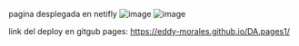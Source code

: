 pagina desplegada en netifly
![image](https://github.com/user-attachments/assets/f05b20af-2149-40a9-b09d-97ee835af929)
![image](https://github.com/user-attachments/assets/0bde6851-52a3-484a-8c1f-19233e3cd357)

link del deploy en gitgub pages:
https://eddy-morales.github.io/DA.pages1/
